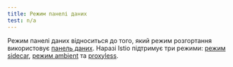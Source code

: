 ```yaml
---
title: Режим панелі даних
test: n/a
---
```


Режим панелі даних відноситься до того, який режим розгортання використовує [панель даних](/docs/reference/glossary/#data-plane). Наразі Istio підтримує три режими: [режим sidecar](/docs/reference/glossary/#sidecar), [режим ambient](/docs/reference/glossary/#ambient) та [proxyless](/docs/reference/glossary/#proxyless).
